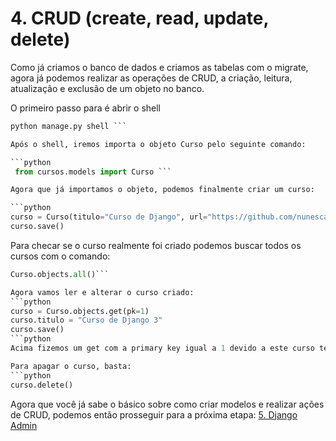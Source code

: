 # 4. CRUD (create, read, update, delete)

Como já criamos o banco de dados e criamos as tabelas com o migrate, agora já podemos realizar as operações de CRUD, a criação, leitura, atualização e exclusão de um objeto no banco.

O primeiro passo para é abrir o shell

```python
python manage.py shell ```

Após o shell, iremos importa o objeto Curso pelo seguinte comando:

```python
 from cursos.models import Curso ```

Agora que já importamos o objeto, podemos finalmente criar um curso:

```python
curso = Curso(titulo="Curso de Django", url="https://github.com/nunescarol/es3")       
curso.save()
```
Para checar se o curso realmente foi criado podemos buscar todos os cursos com o comando:
```python
Curso.objects.all()```

Agora vamos ler e alterar o curso criado:
```python
curso = Curso.objects.get(pk=1)
curso.titulo = "Curso de Django 3"
curso.save()
```python
Acima fizemos um get com a primary key igual a 1 devido a este curso ter sido o primeiro e único curso a ser criado.

Para apagar o curso, basta:
```python
curso.delete()
```

Agora que você já sabe o básico sobre como criar modelos e realizar ações de CRUD, podemos então prosseguir para a próxima etapa: [5. Django Admin](https://github.com/nunescarol/es3/tree/main/2.%20django/5.%20Django%20Admin)